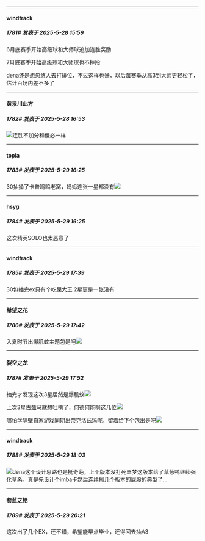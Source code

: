 ﻿
*****

####  windtrack  
##### 1781#       发表于 2025-5-28 15:59

6月底赛季开始高级球和大师球追加连胜奖励

7月底赛季开始高级球和大师球也不掉段

dena还是想忽悠人去打排位，不过这样也好，以后每赛季从高3到大师更轻松了，估计百场内差不多了

*****

####  黄泉川此方  
##### 1782#       发表于 2025-5-28 16:53

<img src="https://static.stage1st.com/image/smiley/face2017/067.png" referrerpolicy="no-referrer">连胜不加分和傻必一样


*****

####  topia  
##### 1783#       发表于 2025-5-29 16:25

30抽捅了卡普鸣鸣老窝，妈妈连张一星都没有<img src="https://static.stage1st.com/image/smiley/face2017/001.png" referrerpolicy="no-referrer">

*****

####  hsyg  
##### 1784#       发表于 2025-5-29 16:25

这次精英SOLO也太恶意了


*****

####  windtrack  
##### 1785#       发表于 2025-5-29 17:39

30包抽完ex只有个吃屎大王 2星更是一张没有


*****

####  希望之花  
##### 1786#       发表于 2025-5-29 17:42

入夏时节出爆肌蚊主题包是吧<img src="https://static.stage1st.com/image/smiley/face2017/067.png" referrerpolicy="no-referrer">


*****

####  裂空之龙  
##### 1787#       发表于 2025-5-29 17:52

抽完才发现这次3星居然是爆肌蚊<img src="https://static.stage1st.com/image/smiley/face2017/001.png" referrerpolicy="no-referrer">

上次3星古兹马就想吐槽了，何德何能啊这几位<img src="https://static.stage1st.com/image/smiley/face2017/125.png" referrerpolicy="no-referrer">

哪怕学隔壁自家游戏同期出奈克洛兹玛呢，留着给下个包出是吧<img src="https://static.stage1st.com/image/smiley/face2017/009.gif" referrerpolicy="no-referrer">


*****

####  windtrack  
##### 1788#       发表于 2025-5-29 18:03

<img src="https://static.stage1st.com/image/smiley/face2017/003.png" referrerpolicy="no-referrer">dena这个设计思路也是挺奇葩，上个版本没打死噩梦这版本给了草葱鸭继续强化草系。真是先设计个imba卡然后连续擦几个版本的屁股的典型了…


*****

####  苍蓝之枪  
##### 1789#       发表于 2025-5-29 20:21

这次出了几个EX，还不错，希望能早点毕业，还得回去抽A3

